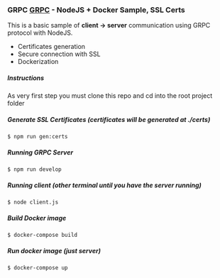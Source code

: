 ### GRPC [GRPC](https://grpc.io/) -  NodeJS + Docker Sample, SSL Certs
This is a basic  sample  of **client -> server**  communication   using GRPC protocol with NodeJS.

- Certificates generation 
- Secure connection with SSL
- Dockerization


##### Instructions
As very first step  you must clone this repo and cd into the root project folder


##### Generate SSL Certificates (certificates will be generated at ./certs)
```
$ npm run gen:certs
```

##### Running GRPC Server
```
$ npm run develop
```

##### Running client (other terminal until you have the server running)
```
$ node client.js
```

##### Build Docker image
```
$ docker-compose build
```


##### Run docker image (just server)
```
$ docker-compose up
```